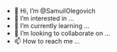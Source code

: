 - 👋 Hi, I’m @SamuilOlegovich
- 👀 I’m interested in ...
- 🌱 I’m currently learning ...
- 💞️ I’m looking to collaborate on ...
- 📫 How to reach me ...

<!---
SamuilOlegovich/SamuilOlegovich is a ✨ special ✨ repository because its `README.md` (this file) appears on your GitHub profile.
You can click the Preview link to take a look at your changes.
--->
